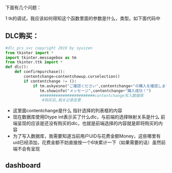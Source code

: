 下面有几个问题：

1 tk的调试，我应该如何得知这个函数里面的参数是什么，类型。如下面代码中

##  DLC购买：

```python
#dlc_pcs_svc copyright 2019 by syuizen
from tkinter import *
import tkinter.messagebox as tm
from tkinter.ttk import *
def dlc():
    def confirmpurchase():
        contentchange=contentshowup.curselection()
        if contentchange != ():
            if tm.askyesno("ご確認ください",contentchange+"の購入を確認しますか？")==1:
               tm.showinfo("メッセージ",contentchange+"購入成功！")
               ########################contentchange写入数据库
                #购买后,相关记录变更
```

* 这里面contentchange是什么
指针选择的列表框的内容
* 现在数据库使用Dtype int表示买了什么dlc，与前端的选择映射关系是什么
前端呈现的应该是还没有购买的dlc，也就是前端选择的内容就是即将购买的内容
* 为了写入数据库，我需要知道当前用户UID与花费金额Money，这些哪里有
uid已经添加，花费金额不妨直接按一个6块累计一下（如果需要的话）虽然前端不会有呈现

## dashboard

